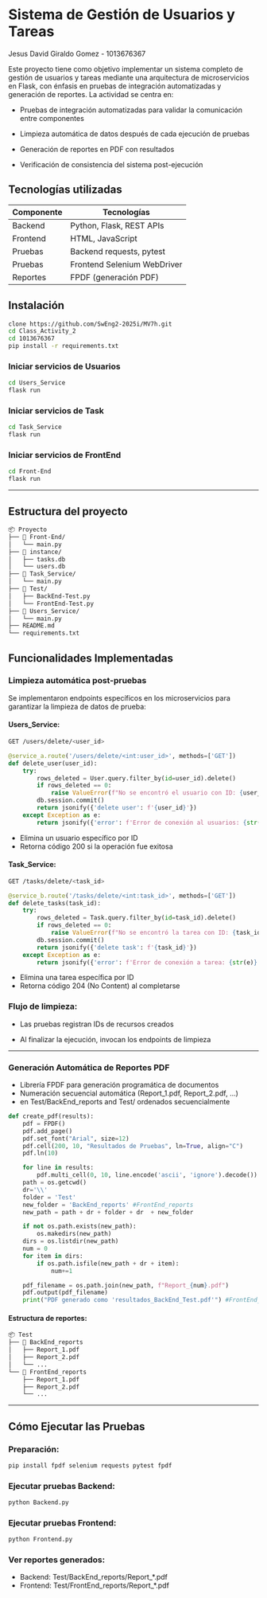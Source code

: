 # Sistema de Gestión de Usuarios y Tareas

Jesus David Giraldo Gomez - 1013676367

Este proyecto tiene como objetivo implementar un sistema completo de gestión de usuarios y tareas mediante una arquitectura de microservicios en Flask, con énfasis en pruebas de integración automatizadas y generación de reportes. La actividad se centra en:

* Pruebas de integración automatizadas para validar la comunicación entre componentes

* Limpieza automática de datos después de cada ejecución de pruebas

* Generación de reportes en PDF con resultados

* Verificación de consistencia del sistema post-ejecución


## Tecnologías utilizadas

|Componente	|Tecnologías|
|--------------|--------------|
|Backend	|Python, Flask, REST APIs|
|Frontend	|HTML, JavaScript|
|Pruebas |Backend	requests, pytest|
|Pruebas |Frontend	Selenium WebDriver|
|Reportes	|FPDF (generación PDF)|


## Instalación
```bash
clone https://github.com/SwEng2-2025i/MV7h.git
cd Class_Activity_2
cd 1013676367
pip install -r requirements.txt
```
### Iniciar servicios de Usuarios
```bash
cd Users_Service
flask run

```
### Iniciar servicios de Task
```bash
cd Task_Service
flask run

```

### Iniciar servicios de FrontEnd
```bash
cd Front-End
flask run

```

---
## Estructura del proyecto

```bash
📦 Proyecto
├── 📂 Front-End/
│   └── main.py
├── 📂 instance/
│   ├── tasks.db
│   └── users.db
├── 📂 Task_Service/
│   └── main.py
├── 📂 Test/
│   ├── BackEnd-Test.py
│   └── FrontEnd-Test.py
├── 📂 Users_Service/
│   └── main.py
├── README.md                
└── requirements.txt 
```

## Funcionalidades Implementadas

### Limpieza automática post-pruebas

Se implementaron endpoints específicos en los microservicios para garantizar la limpieza de datos de prueba:

#### Users_Service:
```bash
GET /users/delete/<user_id>
```


```python
@service_a.route('/users/delete/<int:user_id>', methods=['GET'])
def delete_user(user_id):
    try:
        rows_deleted = User.query.filter_by(id=user_id).delete()
        if rows_deleted == 0:
            raise ValueError(f"No se encontró el usuario con ID: {user_id}")
        db.session.commit()
        return jsonify({'delete user': f'{user_id}'})
    except Exception as e:
        return jsonify({'error': f'Error de conexión al usuarios: {str(e)}'}), 500

```
* Elimina un usuario específico por ID
* Retorna código 200 si la operación fue exitosa

#### Task_Service:
```bash
GET /tasks/delete/<task_id>
```

```python
@service_b.route('/tasks/delete/<int:task_id>', methods=['GET'])
def delete_tasks(task_id):
    try:
        rows_deleted = Task.query.filter_by(id=task_id).delete()
        if rows_deleted == 0:
            raise ValueError(f"No se encontró la tarea con ID: {task_id}")
        db.session.commit()
        return jsonify({'delete task': f'{task_id}'})
    except Exception as e:
        return jsonify({'error': f'Error de conexión a tarea: {str(e)}'}), 500

```
* Elimina una tarea específica por ID
* Retorna código 204 (No Content) al completarse

### Flujo de limpieza:

* Las pruebas registran IDs de recursos creados

* Al finalizar la ejecución, invocan los endpoints de limpieza
---
### Generación Automática de Reportes PDF

* Librería FPDF para generación programática de documentos
* Numeración secuencial automática (Report_1.pdf, Report_2.pdf, ...)
* en Test/BackEnd_reports and Test/ ordenados secuencialmente

```python
def create_pdf(results):
    pdf = FPDF()
    pdf.add_page()
    pdf.set_font("Arial", size=12)
    pdf.cell(200, 10, "Resultados de Pruebas", ln=True, align="C")
    pdf.ln(10)

    for line in results:
        pdf.multi_cell(0, 10, line.encode('ascii', 'ignore').decode())
    path = os.getcwd()
    dr='\\'
    folder = 'Test'
    new_folder = 'BackEnd_reports' #FrontEnd_reports
    new_path = path + dr + folder + dr  + new_folder

    if not os.path.exists(new_path):
        os.makedirs(new_path)
    dirs = os.listdir(new_path)
    num = 0
    for item in dirs:
        if os.path.isfile(new_path + dr + item):
            num+=1

    pdf_filename = os.path.join(new_path, f"Report_{num}.pdf")
    pdf.output(pdf_filename)
    print("PDF generado como 'resultados_BackEnd_Test.pdf'") #FrontEnd_reports
```

#### Estructura de reportes:

```bash
📦 Test
├── 📂 BackEnd_reports
│   ├── Report_1.pdf
│   ├── Report_2.pdf
│   └── ...
└── 📂 FrontEnd_reports
    ├── Report_1.pdf
    ├── Report_2.pdf
    └── ...

```
___
## Cómo Ejecutar las Pruebas
### Preparación:
```bash
pip install fpdf selenium requests pytest fpdf
```
### Ejecutar pruebas Backend:
```bash
python Backend.py
```
### Ejecutar pruebas Frontend:
```bash
python Frontend.py
```
### Ver reportes generados:
* Backend: Test/BackEnd_reports/Report_*.pdf
* Frontend: Test/FrontEnd_reports/Report_*.pdf
